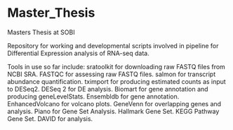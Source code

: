 # Master_Thesis
Masters Thesis at SOBI

Repository for working and developmental scripts involved in pipeline for Differential Expression analysis of RNA-seq data.

Tools in use so far include:
  sratoolkit for downloading raw FASTQ files from NCBI SRA.
  FASTQC for assessing raw FASTQ files.
  salmon for transcript abundance quantification.
  tximport for producing estimated counts as input to DESeq2.
  DESeq 2 for DE analysis.
  Biomart for gene annotation and producing geneLevelStats.
  Ensembldb for gene annotation.
  EnhancedVolcano for volcano plots.
  GeneVenn for overlapping genes and analysis.
  Piano for Gene Set Analysis.
  Hallmark Gene Set.
  KEGG Pathway Gene Set.
  DAVID for analysis.
  
  
